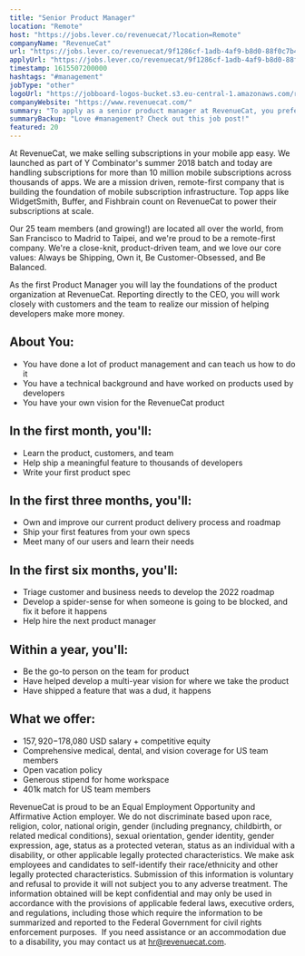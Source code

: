 ```yaml
---
title: "Senior Product Manager"
location: "Remote"
host: "https://jobs.lever.co/revenuecat/?location=Remote"
companyName: "RevenueCat"
url: "https://jobs.lever.co/revenuecat/9f1286cf-1adb-4af9-b8d0-88f0c7b46311"
applyUrl: "https://jobs.lever.co/revenuecat/9f1286cf-1adb-4af9-b8d0-88f0c7b46311/apply"
timestamp: 1615507200000
hashtags: "#management"
jobType: "other"
logoUrl: "https://jobboard-logos-bucket.s3.eu-central-1.amazonaws.com/revenuecat"
companyWebsite: "https://www.revenuecat.com/"
summary: "To apply as a senior product manager at RevenueCat, you preferably need to have some knowledge of: experience in: #management."
summaryBackup: "Love #management? Check out this job post!"
featured: 20
---
```


At RevenueCat, we make selling subscriptions in your mobile app easy. We launched as part of Y Combinator's summer 2018 batch and today are handling subscriptions for more than 10 million mobile subscriptions across thousands of apps. We are a mission driven, remote-first company that is building the foundation of mobile subscription infrastructure. Top apps like WidgetSmith, Buffer, and Fishbrain count on RevenueCat to power their subscriptions at scale.

Our 25 team members (and growing!) are located all over the world, from San Francisco to Madrid to Taipei, and we're proud to be a remote-first company. We're a close-knit, product-driven team, and we love our core values: Always be Shipping, Own it, Be Customer-Obsessed, and Be Balanced.

As the first Product Manager you will lay the foundations of the product organization at RevenueCat. Reporting directly to the CEO, you will work closely with customers and the team to realize our mission of helping developers make more money.

## About You:

*   You have done a lot of product management and can teach us how to do it
*   You have a technical background and have worked on products used by developers
*   You have your own vision for the RevenueCat product

## In the first month, you'll:

*   Learn the product, customers, and team
*   Help ship a meaningful feature to thousands of developers
*   Write your first product spec

## In the first three months, you'll:

*   Own and improve our current product delivery process and roadmap
*   Ship your first features from your own specs
*   Meet many of our users and learn their needs

## In the first six months, you'll:

*   Triage customer and business needs to develop the 2022 roadmap
*   Develop a spider-sense for when someone is going to be blocked, and fix it before it happens
*   Help hire the next product manager

## Within a year, you'll:

*   Be the go-to person on the team for product
*   Have helped develop a multi-year vision for where we take the product
*   Have shipped a feature that was a dud, it happens

## What we offer:

*   $157,920-$178,080 USD salary + competitive equity
*   Comprehensive medical, dental, and vision coverage for US team members
*   Open vacation policy
*   Generous stipend for home workspace
*   401k match for US team members

RevenueCat is proud to be an Equal Employment Opportunity and Affirmative Action employer. We do not discriminate based upon race, religion, color, national origin, gender (including pregnancy, childbirth, or related medical conditions), sexual orientation, gender identity, gender expression, age, status as a protected veteran, status as an individual with a disability, or other applicable legally protected characteristics. We make ask employees and candidates to self-identify their race/ethnicity and other legally protected characteristics. Submission of this information is voluntary and refusal to provide it will not subject you to any adverse treatment. The information obtained will be kept confidential and may only be used in accordance with the provisions of applicable federal laws, executive orders, and regulations, including those which require the information to be summarized and reported to the Federal Government for civil rights enforcement purposes.  If you need assistance or an accommodation due to a disability, you may contact us at hr@revenuecat.com.
